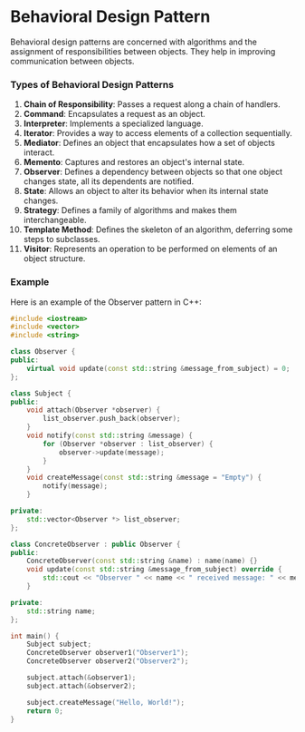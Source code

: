 Behavioral Design Pattern
=========================
Behavioral design patterns are concerned with algorithms and the assignment of responsibilities between objects. They help in improving communication between objects.

### Types of Behavioral Design Patterns

1. **Chain of Responsibility**: Passes a request along a chain of handlers.
2. **Command**: Encapsulates a request as an object.
3. **Interpreter**: Implements a specialized language.
4. **Iterator**: Provides a way to access elements of a collection sequentially.
5. **Mediator**: Defines an object that encapsulates how a set of objects interact.
6. **Memento**: Captures and restores an object's internal state.
7. **Observer**: Defines a dependency between objects so that one object changes state, all its dependents are notified.
8. **State**: Allows an object to alter its behavior when its internal state changes.
9. **Strategy**: Defines a family of algorithms and makes them interchangeable.
10. **Template Method**: Defines the skeleton of an algorithm, deferring some steps to subclasses. 
11. **Visitor**: Represents an operation to be performed on elements of an object structure.

### Example

Here is an example of the Observer pattern in C++:

```cpp
#include <iostream>
#include <vector>
#include <string>

class Observer {
public:
    virtual void update(const std::string &message_from_subject) = 0;
};

class Subject {
public:
    void attach(Observer *observer) {
        list_observer.push_back(observer);
    }
    void notify(const std::string &message) {
        for (Observer *observer : list_observer) {
            observer->update(message);
        }
    }
    void createMessage(const std::string &message = "Empty") {
        notify(message);
    }

private:
    std::vector<Observer *> list_observer;
};

class ConcreteObserver : public Observer {
public:
    ConcreteObserver(const std::string &name) : name(name) {}
    void update(const std::string &message_from_subject) override {
        std::cout << "Observer " << name << " received message: " << message_from_subject << std::endl;
    }

private:
    std::string name;
};

int main() {
    Subject subject;
    ConcreteObserver observer1("Observer1");
    ConcreteObserver observer2("Observer2");

    subject.attach(&observer1);
    subject.attach(&observer2);

    subject.createMessage("Hello, World!");
    return 0;
}
```